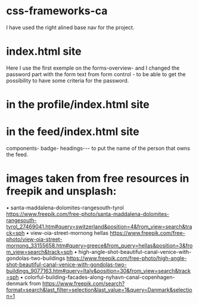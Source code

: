 # css-frameworks-ca

I have used the right alined base nav for the project. 

# index.html site 

Here I use the first exemple on the forms-overview- and I changed the password part with the form text from form control - to be able to get the possibility to have some criteria for the password. 

# in the profile/index.html site 



# in the feed/index.html site

components- badge- headings--- to put the name of the person that owns the feed. 



# images taken from free resources in freepik and unsplash: 

•	santa-maddalena-dolomites-rangesouth-tyrol https://www.freepik.com/free-photo/santa-maddalena-dolomites-rangesouth-tyrol_27469041.htm#query=switzerland&position=4&from_view=search&track=sph
•	view-oia-street-mornong hellas https://www.freepik.com/free-photo/view-oia-street-mornong_33155658.htm#query=greece&from_query=hellas&position=3&from_view=search&track=sph
•	high-angle-shot-beautiful-canal-venice-with-gondolas-two-buildings  https://www.freepik.com/free-photo/high-angle-shot-beautiful-canal-venice-with-gondolas-two-buildings_9077163.htm#query=Italy&position=30&from_view=search&track=sph
•	colorful-building-facades-along-nyhavn-canal-copenhagen-denmark from https://www.freepik.com/search?format=search&last_filter=selection&last_value=1&query=Danmark&selection=1
